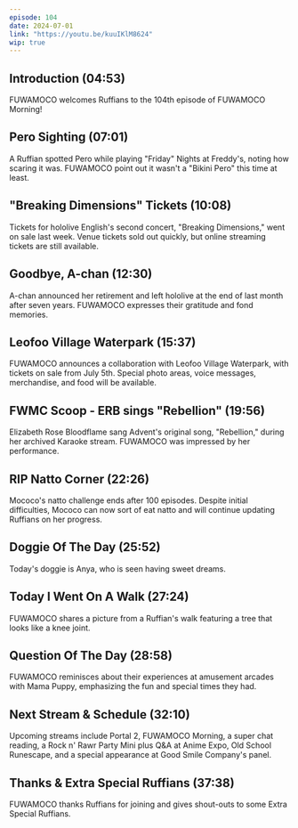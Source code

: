 ```yaml
---
episode: 104
date: 2024-07-01
link: "https://youtu.be/kuuIKlM8624"
wip: true
---
```


## Introduction (04:53)

FUWAMOCO welcomes Ruffians to the 104th episode of FUWAMOCO Morning!

## Pero Sighting (07:01)

A Ruffian spotted Pero while playing "Friday" Nights at Freddy's, noting how scaring it was. FUWAMOCO point out it wasn't a "Bikini Pero" this time at least.

## "Breaking Dimensions" Tickets (10:08)

Tickets for hololive English's second concert, "Breaking Dimensions," went on sale last week. Venue tickets sold out quickly, but online streaming tickets are still available.

## Goodbye, A-chan (12:30)

A-chan announced her retirement and left hololive at the end of last month after seven years. FUWAMOCO expresses their gratitude and fond memories.

## Leofoo Village Waterpark (15:37)

FUWAMOCO announces a collaboration with Leofoo Village Waterpark, with tickets on sale from July 5th. Special photo areas, voice messages, merchandise, and food will be available.

## FWMC Scoop - ERB sings "Rebellion" (19:56)

Elizabeth Rose Bloodflame sang Advent's original song, "Rebellion," during her archived Karaoke stream. FUWAMOCO was impressed by her performance.

## RIP Natto Corner (22:26)

Mococo's natto challenge ends after 100 episodes. Despite initial difficulties, Mococo can now sort of eat natto and will continue updating Ruffians on her progress.

## Doggie Of The Day (25:52)

Today's doggie is Anya, who is seen having sweet dreams.

## Today I Went On A Walk (27:24)

FUWAMOCO shares a picture from a Ruffian's walk featuring a tree that looks like a knee joint.

## Question Of The Day (28:58)

FUWAMOCO reminisces about their experiences at amusement arcades with Mama Puppy, emphasizing the fun and special times they had.

## Next Stream & Schedule (32:10)

Upcoming streams include Portal 2, FUWAMOCO Morning, a super chat reading, a Rock n' Rawr Party Mini plus Q&A at Anime Expo, Old School Runescape, and a special appearance at Good Smile Company's panel.

## Thanks & Extra Special Ruffians (37:38)

FUWAMOCO thanks Ruffians for joining and gives shout-outs to some Extra Special Ruffians.
